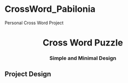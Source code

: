 # CrossWord_Pabilonia
Personal Cross Word Project
<h1 align="center">Cross Word Puzzle</h1>
<h3 align="center">Simple and Minimal Design</h3>

<h2>Project Design<h2>


